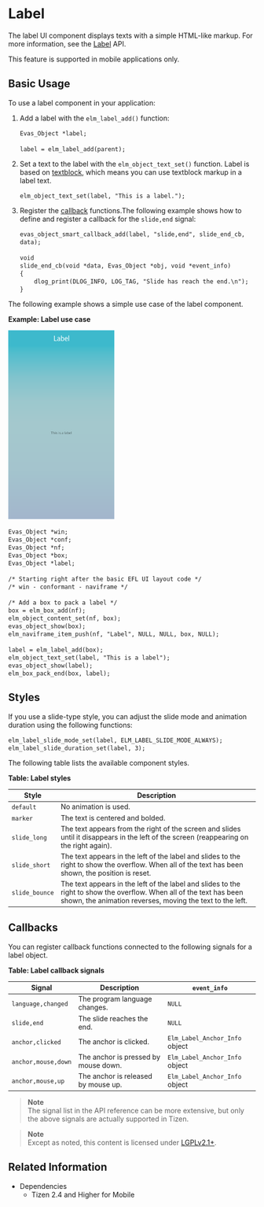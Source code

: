 # Label

The label UI component displays texts with a simple HTML-like markup. For more information, see the [Label](../../../../../org.tizen.native.mobile.apireference/group__Elm__Label.html) API.

This feature is supported in mobile applications only.

## Basic Usage

To use a label component in your application:

1. Add a label with the `elm_label_add()` function:

   ```
   Evas_Object *label;

   label = elm_label_add(parent);
   ```

2. Set a text to the label with the `elm_object_text_set()` function. Label is based on [textblock](evas-objects.md#textblock-objects), which means you can use textblock markup in a label text.

   ```
   elm_object_text_set(label, "This is a label.");
   ```

3. Register the [callback](#callbacks) functions.The following example shows how to define and register a callback for the `slide,end` signal:

   ```
   evas_object_smart_callback_add(label, "slide,end", slide_end_cb, data);

   void
   slide_end_cb(void *data, Evas_Object *obj, void *event_info)
   {
       dlog_print(DLOG_INFO, LOG_TAG, "Slide has reach the end.\n");
   }
   ```

The following example shows a simple use case of the label component.

**Example: Label use case**

![Label](./media/label1.png)

```
Evas_Object *win;
Evas_Object *conf;
Evas_Object *nf;
Evas_Object *box;
Evas_Object *label;

/* Starting right after the basic EFL UI layout code */
/* win - conformant - naviframe */

/* Add a box to pack a label */
box = elm_box_add(nf);
elm_object_content_set(nf, box);
evas_object_show(box);
elm_naviframe_item_push(nf, "Label", NULL, NULL, box, NULL);

label = elm_label_add(box);
elm_object_text_set(label, "This is a label");
evas_object_show(label);
elm_box_pack_end(box, label);
```

## Styles

If you use a slide-type style, you can adjust the slide mode and animation duration using the following functions:

```
elm_label_slide_mode_set(label, ELM_LABEL_SLIDE_MODE_ALWAYS);
elm_label_slide_duration_set(label, 3);
```

The following table lists the available component styles.

**Table: Label styles**

| Style          | Description                              |
|--------------|----------------------------------------|
| `default`      | No animation is used.                    |
| `marker`       | The text is centered and bolded.         |
| `slide_long`   | The text appears from the right of the screen and slides until it disappears in the left of the screen (reappearing on the right again). |
| `slide_short`  | The text appears in the left of the label and slides to the right to show the overflow. When all of the text has been shown, the position is reset. |
| `slide_bounce` | The text appears in the left of the label and slides to the right to show the overflow. When all of the text has been shown, the animation reverses, moving the text to the left. |

## Callbacks

You can register callback functions connected to the following signals for a label object.

**Table: Label callback signals**

| Signal              | Description                          | `event_info`                   |
|-------------------|------------------------------------|------------------------------|
| `language,changed`  | The program language changes.        | `NULL`                         |
| `slide,end`         | The slide reaches the end.           | `NULL`                         |
| `anchor,clicked`    | The anchor is clicked.               | `Elm_Label_Anchor_Info` object |
| `anchor,mouse,down` | The anchor is pressed by mouse down. | `Elm_Label_Anchor_Info` object |
| `anchor,mouse,up`   | The anchor is released by mouse up.  | `Elm_Label_Anchor_Info` object |

> **Note**  
> The signal list in the API reference can be more extensive, but only the above signals are actually supported in Tizen.

> **Note**  
> Except as noted, this content is licensed under [LGPLv2.1+](http://opensource.org/licenses/LGPL-2.1).

## Related Information
- Dependencies
  - Tizen 2.4 and Higher for Mobile
